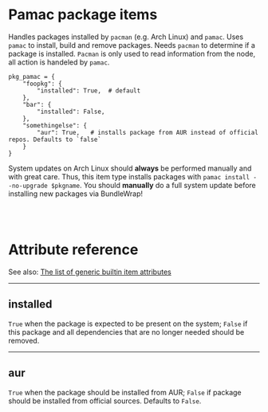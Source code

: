 # Pamac package items

Handles packages installed by `pacman` (e.g. Arch Linux) and `pamac`. Uses `pamac` to install, build and remove packages. Needs `pacman` to determine if a package is installed.
`Pacman` is only used to read information from the node, all action is handeled by `pamac`.

    pkg_pamac = {
        "foopkg": {
            "installed": True,  # default
        },
        "bar": {
            "installed": False,
        },
        "somethingelse": {
            "aur": True,   # installs package from AUR instead of official repos. Defaults to `false`
        }
    }

<div class="alert alert-warning">System updates on Arch Linux should <strong>always</strong> be performed manually and with great care. Thus, this item type installs packages with <code>pamac install --no-upgrade $pkgname</code>. You should <strong>manually</strong> do a full system update before installing new packages via BundleWrap!</div>

<br><br>

# Attribute reference

See also: [The list of generic builtin item attributes](../repo/items.py.md#builtin-item-attributes)

<hr>

## installed

`True` when the package is expected to be present on the system; `False` if this package and all dependencies that are no longer needed should be removed.

<hr>

## aur

`True` when the package should be installed from AUR; `False` if package should be installed from official sources. Defaults to `False`.
